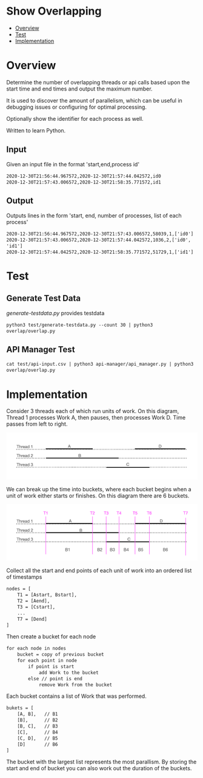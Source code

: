 # Show Overlapping

* [Overview](#Overview)
* [Test](#Test)
* [Implementation](#Implementation)

# Overview

Determine the number of overlapping threads or api calls based upon the start time and end times and 
output the maximum number.

It is used to discover the amount of parallelism, which can be useful in debugging issues or configuring for
optimal processing.

Optionally show the identifier for each process as well.

Written to learn Python.

## Input

Given an input file in the format 'start,end,process id'

```
2020-12-30T21:56:44.967572,2020-12-30T21:57:44.042572,id0
2020-12-30T21:57:43.006572,2020-12-30T21:58:35.771572,id1
```

## Output

Outputs lines in the form 'start, end, number of processes, list of each process'

```
2020-12-30T21:56:44.967572,2020-12-30T21:57:43.006572,58039,1,['id0']
2020-12-30T21:57:43.006572,2020-12-30T21:57:44.042572,1036,2,['id0', 'id1']
2020-12-30T21:57:44.042572,2020-12-30T21:58:35.771572,51729,1,['id1']
```

# Test

## Generate Test Data

_generate-testdata.py_ provides testdata

```
python3 test/generate-testdata.py --count 30 | python3 overlap/overlap.py
```

## API Manager Test

```
cat test/api-input.csv | python3 api-manager/api_manager.py | python3 overlap/overlap.py
```

# Implementation

Consider 3 threads each of which run units of work. On this diagram, Thread 1 processes
Work A, then pauses, then processes Work D.  Time passes from left to right.

![threads](docs/threads.png "Threads")

We can break up the time into buckets, where each bucket begins when a unit of work either
starts or finishes. On this diagram there are 6 buckets.

![buckets](docs/buckets.png "Buckets")

Collect all the start and end points of each unit of work into an ordered list of timestamps

```
nodes = [
    T1 = [Astart, Bstart], 
    T2 = [Aend],
    T3 = [Cstart],
    ...
    T7 = [Dend]
]
```
Then create a bucket for each node 

```
for each node in nodes
    bucket = copy of previous bucket
    for each point in node
        if point is start
            add Work to the bucket
        else // point is end
            remove Work from the bucket
```            

Each bucket contains a list of Work that was performed.

```
bukets = [
    [A, B],   // B1
    [B],      // B2
    [B, C],   // B3
    [C],      // B4
    [C, D],   // B5
    [D]       // B6
]
```
The bucket with the largest list represents the most parallism. By storing the start and end of 
bucket you can also work out the duration of the buckets.
